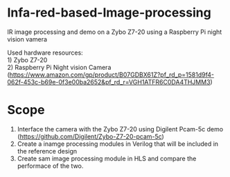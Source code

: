 # Infa-red-based-Image-processing
IR image processing and demo on a Zybo Z7-20 using a Raspberry Pi night vision vamera 

Used hardware resources:<br> 1) Zybo Z7-20<br>
                2) Raspberry Pi Night vision Camera (https://www.amazon.com/gp/product/B07GDBX61Z?pf_rd_p=1581d9f4-062f-453c-b69e-0f3e00ba2652&pf_rd_r=VGH1ATFR6C0DA4THJMM3)
<br>               
<h1><b>Scope</b></h1>

1. Interface the camera with the Zybo Z7-20 using Digilent Pcam-5c demo (https://github.com/Digilent/Zybo-Z7-20-pcam-5c)
2. Create a inamge processing modules in Verilog that will be included in the reference design
3. Create sam image processing module in HLS and compare the performace of the two.

